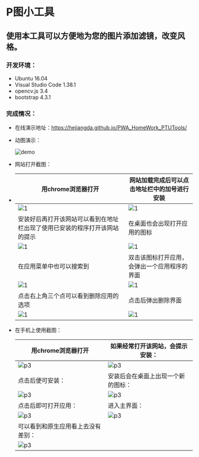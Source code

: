 # P图小工具
## 使用本工具可以方便地为您的图片添加滤镜，改变风格。

### 开发环境：

+ Ubuntu 16.04
+ Visual Studio Code 1.38.1
+ opencv.js 3.4
+ bootstrap 4.3.1

### 完成情况：

+ 在线演示地址：https://hejiangda.github.io/PWA_HomeWork_PTUTools/

+ 动图演示：

  ![demo](./readmeImg/demo.gif)

+ 网站打开截图：

+ | 用chrome浏览器打开                                           | 网站加载完成后可以点击地址栏中的加号进行安装 |
  | ------------------------------------------------------------ | -------------------------------------------- |
  | ![1](./readmeImg/1.png)                                      | ![1](./readmeImg/5.png)                      |
  | 安装好后再打开该网站可以看到在地址栏出现了使用已安装的程序打开该网站的提示 | 在桌面也会出现打开应用的图标                 |
  | ![1](./readmeImg/4.png)                                      | ![1](./readmeImg/3.png)                      |
  | 在应用菜单中也可以搜索到                                     | 双击该图标打开应用，会弹出一个应用程序的界面 |
  | ![1](./readmeImg/2.png)                                      | ![1](./readmeImg/6.png)                      |
  | 点击右上角三个点可以看到删除应用的选项                       | 点击后弹出删除界面                           |
  | ![1](./readmeImg/7.png)                                      | ![1](./readmeImg/8.png)                      |

+ 在手机上使用截图：

  | 用chrome浏览器打开                 | 如果经常打开该网站，会提示安装：   |
  | ---------------------------------- | ---------------------------------- |
  | ![p3](./readmeImg/p3.jpg)          | ![p3](./readmeImg/p2.jpg)          |
  | 点击后便可安装：                   | 安装后会在桌面上出现一个新的图标： |
  | ![p3](./readmeImg/p4.jpg)          | ![p3](./readmeImg/p5.jpg)          |
  | 点击后即可打开应用：               | 进入主界面：                       |
  | ![p3](./readmeImg/p6.jpg)          | ![p3](./readmeImg/p7.jpg)          |
  | 可以看到和原生应用看上去没有差别： |                                    |
  | ![p3](./readmeImg/p8.jpg)          |                                    |

  
